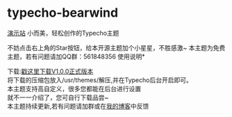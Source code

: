 # typecho-bearwind
<a href="http://bearwind.typecho.bearlab.in">演示站</a>
小而美，轻松创作的Typecho主题

不妨点击右上角的Star按钮，给本开源主题加个小星星，不胜感激~
本主题为免费主题，若有问题请加QQ群：561848356
使用说明*

下载:<a href="https://github.com/whitebearcode/typecho-bearwind/releases/download/v1.0.0/bearwind.zip">戳这里下载V1.0.0正式版本</a><br>
将下载的压缩包放入/usr/themes/解压,并在Typecho后台开启即可。
<br>
本主题支持高自定义，很多您都能在后台进行设置
<br>
就不一一介绍了，您可自行下载品尝~
<br>本主题持续更新,若有问题请加群或在<a href="https://www.coder-bear.com">我的博客</a>中反馈

